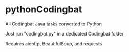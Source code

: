 # pythonCodingbat
All Codingbat Java tasks converted to Python

Just run "codingbat.py" in a dedicated Codingbat folder

Requires aiohttp, BeautifulSoup, and requests
